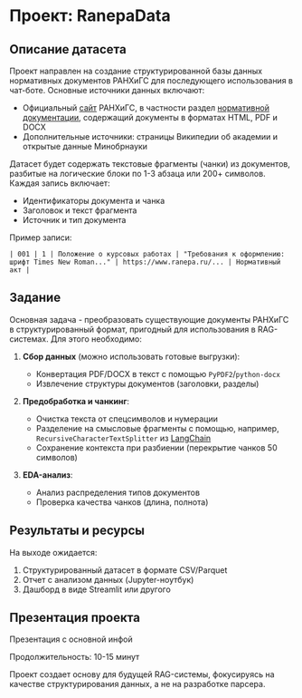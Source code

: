 # Проект: RanepaData

## Описание датасета
Проект направлен на создание структурированной базы данных нормативных документов РАНХиГС для последующего использования в чат-боте. Основные источники данных включают:
- Официальный  [сайт](https://www.ranepa.ru/) РАНХиГС, в частности раздел [нормативной документации](https://www.ranepa.ru/bakalavriat/normativnaya-dokumentatsiya/), содержащий документы в форматах HTML, PDF и DOCX
- Дополнительные источники: страницы Википедии об академии и открытые данные Минобрнауки

Датасет будет содержать текстовые фрагменты (чанки) из документов, разбитые на логические блоки по 1-3 абзаца или 200+ символов. Каждая запись включает:
- Идентификаторы документа и чанка
- Заголовок и текст фрагмента
- Источник и тип документа

Пример записи:
```
| 001 | 1 | Положение о курсовых работах | "Требования к оформлению: шрифт Times New Roman..." | https://www.ranepa.ru/... | Нормативный акт |
```

## Задание
Основная задача - преобразовать существующие документы РАНХиГС в структурированный формат, пригодный для использования в RAG-системах. Для этого необходимо:

1. **Сбор данных** (можно использовать готовые выгрузки):
   - Конвертация PDF/DOCX в текст с помощью `PyPDF2`/`python-docx`
   - Извлечение структуры документов (заголовки, разделы)

2. **Предобработка и чанкинг**:
   - Очистка текста от спецсимволов и нумерации
   - Разделение на смысловые фрагменты с помощью, например, `RecursiveCharacterTextSplitter` из [LangChain](https://python.langchain.com/v0.1/docs/modules/data_connection/document_transformers/)
   - Сохранение контекста при разбиении (перекрытие чанков 50 символов)

3. **EDA-анализ**:
   - Анализ распределения типов документов
   - Проверка качества чанков (длина, полнота)

## Результаты и ресурсы
На выходе ожидается:
1. Структурированный датасет в формате CSV/Parquet
2. Отчет с анализом данных (Jupyter-ноутбук)
3. Дашборд в виде Streamlit или другого

## Презентация проекта

Презентация с основной инфой 

Продолжительность: 10-15 минут  

Проект создает основу для будущей RAG-системы, фокусируясь на качестве структурирования данных, а не на разработке парсера.
